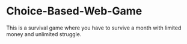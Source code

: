 # Choice-Based-Web-Game
This is a survival game where you have to survive a month with limited money and unlimited struggle.

